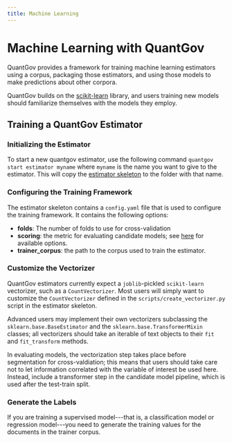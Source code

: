 ```yaml
---
title: Machine Learning
---
```


# Machine Learning with QuantGov

QuantGov provides a framework for training machine learning estimators
using a corpus, packaging those estimators, and using those models to
make predictions about other corpora.

QuantGov builds on the [scikit-learn](http://scikit-learn.org/stable/)
library, and users training new models should familiarize themselves
with the models they employ.

## Training a QuantGov Estimator

### Initializing the Estimator

To start a new quantgov estimator, use the following command
`quantgov start estimator myname` where `myname` is the name you want to
give to the estimator. This will copy the [estimator
skeleton](https://github.com/quantgov/estimator) to the folder with that
name.

### Configuring the Training Framework

The estimator skeleton contains a `config.yaml` file that is used to
configure the training framework. It contains the following options:

-   **folds**: The number of folds to use for cross-validation
-   **scoring**: the metric for evaluating candidate models; see
    [here](http://scikit-learn.org/stable/modules/model_evaluation.html#common-cases-predefined-values)
    for available options.
-   **trainer\_corpus**: the path to the corpus used to train the
    estimator.

### Customize the Vectorizer

QuantGov estimators currently expect a `joblib`-pickled `scikit-learn`
vectorizer, such as a `CountVectorizer`. Most users will simply want to
customize the `CountVectorizer` defined in the
`scripts/create_vectorizer.py` script in the estimator skeleton.

Advanced users may implement their own vectorizers subclassing the
`sklearn.base.BaseEstimator` and the `sklearn.base.TransformerMixin`
classes; all vectorizers should take an iterable of text objects to
their `fit` and `fit_transform` methods.

In evaluating models, the vectorization step takes place before
segmentation for cross-valdiation; this means that users should take
care not to let information correlated with the variable of interest be
used here. Instead, include a transformer step in the candidate model
pipeline, which is used after the test-train split.

### Generate the Labels

If you are training a supervised model---that is, a classification model
or regression model---you need to generate the training values for the
documents in the trainer corpus.
